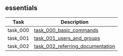 ## essentials

| Task | Description |
| --- | --- |
| task_000 |   [task_000_basic_commands](home/os_and_concepts/essentials/task_000_basic_commands) |
| task_001 |   [task_001_users_and_groups](home/os_and_concepts/essentials/task_001_users_and_groups) |
| task_002 |   [task_002_referring_documentation](home/os_and_concepts/essentials/task_002_referring_documentation) |

